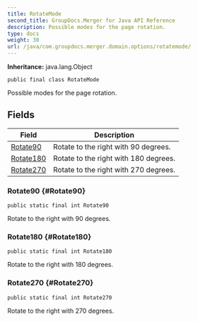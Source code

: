 ```yaml
---
title: RotateMode
second_title: GroupDocs.Merger for Java API Reference
description: Possible modes for the page rotation.
type: docs
weight: 30
url: /java/com.groupdocs.merger.domain.options/rotatemode/
---
```

**Inheritance:**
java.lang.Object
```
public final class RotateMode
```

Possible modes for the page rotation.
## Fields

| Field | Description |
| --- | --- |
| [Rotate90](#Rotate90) | Rotate to the right with 90 degrees. |
| [Rotate180](#Rotate180) | Rotate to the right with 180 degrees. |
| [Rotate270](#Rotate270) | Rotate to the right with 270 degrees. |
### Rotate90 {#Rotate90}
```
public static final int Rotate90
```


Rotate to the right with 90 degrees.

### Rotate180 {#Rotate180}
```
public static final int Rotate180
```


Rotate to the right with 180 degrees.

### Rotate270 {#Rotate270}
```
public static final int Rotate270
```


Rotate to the right with 270 degrees.

